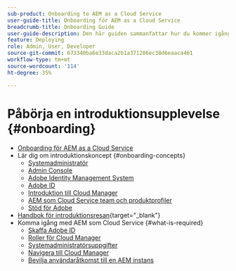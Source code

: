 ```yaml
---
sub-product: Onboarding to AEM as a Cloud Service
user-guide-title: Onboarding för AEM as a Cloud Service
breadcrumb-title: Onboarding Guide
user-guide-description: Den här guiden sammanfattar hur du kommer igång med Experience Manager as a Cloud Service, bland annat hur du kommer åt det och viktig dataskyddsinformation.
feature: Deploying
role: Admin, User, Developer
source-git-commit: 673340ba6e33daca2b1a371286ec38d6eaaca461
workflow-type: tm+mt
source-wordcount: '114'
ht-degree: 35%

---
```



# Påbörja en introduktionsupplevelse {#onboarding}

+ [Onboarding för AEM as a Cloud Service](/help/onboarding/home.md)
+ Lär dig om introduktionskoncept {#onboarding-concepts}
   + [Systemadministratör](/help/onboarding/learn-concepts/system-administrator.md)
   + [Admin Console](/help/onboarding/learn-concepts/admin-console.md)
   + [Adobe Identity Management System](/help/onboarding/learn-concepts/ims.md)
   + [Adobe ID](/help/onboarding/learn-concepts/adobe-id.md)
   + [Introduktion till Cloud Manager](/help/onboarding/learn-concepts/cloud-manager-introduction.md)
   + [AEM som Cloud Service team och produktprofiler](/help/onboarding/learn-concepts/aem-cs-team-product-profiles.md)
   + [Stöd för Adobe](/help/onboarding/learn-concepts/onboarding-help-resources.md)
+ [Handbok för introduktionsresan](https://experienceleague.adobe.com/docs/experience-manager-cloud-service/journey-onboarding/home.html){target="_blank"}
+ Komma igång med AEM som Cloud Service {#what-is-required}
   + [Skaffa Adobe ID](what-is-required/get-your-adobe-id.md)
   + [Roller för Cloud Manager](what-is-required/user-roles-permissions.md)
   + [Systemadministratörsuppgifter](what-is-required/add-users-assign-cm-roles.md)
   + [Navigera till Cloud Manager](what-is-required/navigate-to-cloud-manager.md)
   + [Bevilja användaråtkomst till en AEM instans](/help/onboarding/what-is-required/accessing-aem-instance.md)

